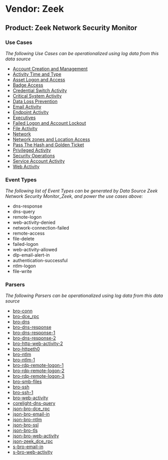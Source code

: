 Vendor: Zeek
============
Product: Zeek Network Security Monitor
--------------------------------------

### Use Cases

_The following Use Cases can be operationalized using log data from this data source_

* [Account Creation and Management](../UseCases/usecase_account_creation_and_management.md)
* [Activity Time  and Type](../UseCases/usecase_activity_time__and_type.md)
* [Asset Logon and Access](../UseCases/usecase_asset_logon_and_access.md)
* [Badge Access](../UseCases/usecase_badge_access.md)
* [Credential Switch Activity](../UseCases/usecase_credential_switch_activity.md)
* [Critical System Activity](../UseCases/usecase_critical_system_activity.md)
* [Data Loss Prevention](../UseCases/usecase_data_loss_prevention.md)
* [Email Activity](../UseCases/usecase_email_activity.md)
* [Endpoint Activity](../UseCases/usecase_endpoint_activity.md)
* [Executives](../UseCases/usecase_executives.md)
* [Failed Logon and Account Lockout](../UseCases/usecase_failed_logon_and_account_lockout.md)
* [File Activity](../UseCases/usecase_file_activity.md)
* [Network](../UseCases/usecase_network.md)
* [Network zones and Location Access](../UseCases/usecase_network_zones_and_location_access.md)
* [Pass The Hash and Golden Ticket](../UseCases/usecase_pass_the_hash_and_golden_ticket.md)
* [Privileged Activity](../UseCases/usecase_privileged_activity.md)
* [Security Operations](../UseCases/usecase_security_operations.md)
* [Service Account Activity](../UseCases/usecase_service_account_activity.md)
* [Web Activity](../UseCases/usecase_web_activity.md)


### Event Types

_The following list of Event Types can be generated by Data Source Zeek Network Security Monitor_Zeek, and power the use cases above:_

- dns-response
- dns-query
- remote-logon
- web-activity-denied
- network-connection-failed
- remote-access
- file-delete
- failed-logon
- web-activity-allowed
- dlp-email-alert-in
- authentication-successful
- ntlm-logon
- file-write


### Parsers

_The following Parsers can be operationalized using log data from this data source_

* [bro-conn](../Parsers/parserContent_bro-conn.md)
* [bro-dce_rpc](../Parsers/parserContent_bro-dce_rpc.md)
* [bro-dns](../Parsers/parserContent_bro-dns.md)
* [bro-dns-response](../Parsers/parserContent_bro-dns-response.md)
* [bro-dns-response-1](../Parsers/parserContent_bro-dns-response-1.md)
* [bro-dns-response-2](../Parsers/parserContent_bro-dns-response-2.md)
* [bro-http-web-activity-2](../Parsers/parserContent_bro-http-web-activity-2.md)
* [bro-httpeth0](../Parsers/parserContent_bro-httpeth0.md)
* [bro-ntlm](../Parsers/parserContent_bro-ntlm.md)
* [bro-ntlm-1](../Parsers/parserContent_bro-ntlm-1.md)
* [bro-rdp-remote-logon-1](../Parsers/parserContent_bro-rdp-remote-logon-1.md)
* [bro-rdp-remote-logon-2](../Parsers/parserContent_bro-rdp-remote-logon-2.md)
* [bro-rdp-remote-logon-3](../Parsers/parserContent_bro-rdp-remote-logon-3.md)
* [bro-smb-files](../Parsers/parserContent_bro-smb-files.md)
* [bro-ssh](../Parsers/parserContent_bro-ssh.md)
* [bro-ssh-1](../Parsers/parserContent_bro-ssh-1.md)
* [bro-web-activity](../Parsers/parserContent_bro-web-activity.md)
* [corelight-dns-query](../Parsers/parserContent_corelight-dns-query.md)
* [json-bro-dce_rpc](../Parsers/parserContent_json-bro-dce_rpc.md)
* [json-bro-email-in](../Parsers/parserContent_json-bro-email-in.md)
* [json-bro-ntlm](../Parsers/parserContent_json-bro-ntlm.md)
* [json-bro-ssl](../Parsers/parserContent_json-bro-ssl.md)
* [json-bro-tls](../Parsers/parserContent_json-bro-tls.md)
* [json-bro-web-activity](../Parsers/parserContent_json-bro-web-activity.md)
* [json-zeek_dce_rpc](../Parsers/parserContent_json-zeek_dce_rpc.md)
* [s-bro-email-in](../Parsers/parserContent_s-bro-email-in.md)
* [s-bro-web-activity](../Parsers/parserContent_s-bro-web-activity.md)
